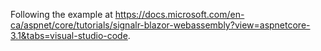 Following the example at https://docs.microsoft.com/en-ca/aspnet/core/tutorials/signalr-blazor-webassembly?view=aspnetcore-3.1&tabs=visual-studio-code.

